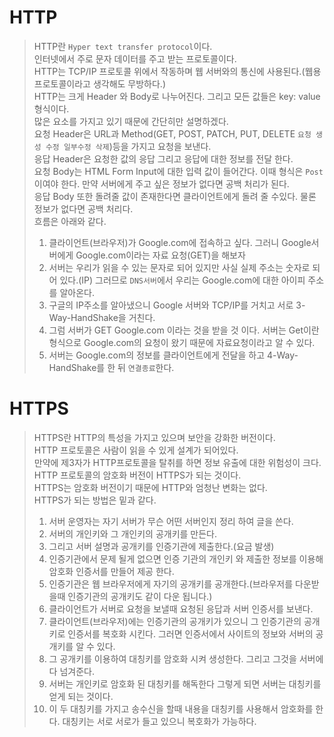 # HTTP
> HTTP란 `Hyper text transfer protocol`이다.    
> 인터넷에서 주로 문자 데이터를 주고 받는 프로토콜이다.     
> HTTP는 TCP/IP 프로토콜 위에서 작동하며 웹 서버와의 통신에 사용된다.(웹용 프로토콜이라고 생각해도 무방하다.)    
> HTTP는 크게 Header 와 Body로 나누어진다. 그리고 모든 값들은 key: value 형식이다.     
> 많은 요소를 가지고 있기 때문에 간단히만 설명하겠다.    
> 요청 Header은 URL과 Method(GET, POST, PATCH, PUT, DELETE `요청 생성 수정 일부수정 삭제`)등을 가지고 요청을 보낸다.    
> 응답 Header은 요청한 값의 응답 그리고 응답에 대한 정보를 전달 한다.     
> 요청 Body는 HTML Form Input에 대한 입력 값이 들어간다. 이때 형식은 `Post`이여야 한다. 만약 서버에게 주고 싶은 정보가 없다면 공백 처리가 된다.     
> 응답 Body 또한 돌려줄 값이 존재한다면 클라이언트에게 돌려 줄 수있다. 물론 정보가 없다면 공백 처리다.     
> 흐름은 아래와 같다.    
>
> 1. 클라이언트(브라우저)가 Google.com에 접속하고 싶다. 그러니 Google서버에게 Google.com이라는 자료 요청(GET)을 해보자    
> 2. 서버는 우리가 읽을 수 있는 문자로 되어 있지만 사실 실제 주소는 숫자로 되어 있다.(IP) 그러므로 `DNS서버`에서 우리는 Google.com에 대한 아이피 주소를 알아온다.    
> 3. 구글의 IP주소를 알아냈으니 Google 서버와 TCP/IP를 거치고 서로 3-Way-HandShake을 거친다.    
> 4. 그럼 서버가 GET Google.com 이라는 것을 받을 것 이다. 서버는 Get이란 형식으로 Google.com의 요청이 왔기 때문에 자료요청이라고 알 수 있다.    
> 5. 서버는 Google.com의 정보를 클라이언트에게 전달을 하고 4-Way-HandShake를 한 뒤 `연결종료`한다.    

# HTTPS
> HTTPS란 HTTP의 특성을 가지고 있으며 보안을 강화한 버전이다.    
> HTTP 프로토콜은 사람이 읽을 수 있게 설계가 되어있다.    
> 만약에 제3자가 HTTP프로토콜을 탈취를 하면 정보 유출에 대한 위험성이 크다.    
> HTTP 프로토콜의 암호화 버전이 HTTPS가 되는 것이다.     
> HTTPS는 암호화 버전이기 때문에 HTTP와 엄청난 변화는 없다.     
> HTTPS가 되는 방법은 밑과 같다.    
> 1. 서버 운영자는 자기 서버가 무슨 어떤 서버인지 정리 하여 글을 쓴다.           
> 2. 서버의 개인키와 그 개인키의 공개키를 만든다.      
> 3. 그리고 서버 설명과 공개키를 인증기관에 제출한다.(요금 발생)     
> 4. 인증기관에서 문제 될게 없으면 인증 기관의 개인키 와 제출한 정보를 이용해 암호화 인증서를 만들어 제공 한다.     
> 5. 인증기관은 웹 브라우저에게 자기의 공개키를 공개한다.(브라우저를 다운받을때 인증기관의 공개키도 같이 다운 됩니다.)     
> 6. 클라이언트가 서버로 요청을 보낼때 요청된 응답과 서버 인증서를 보낸다.      
> 7. 클라이언트(브라우저)에는 인증기관의 공개키가 있으니 그 인증기관의 공개키로 인증서를 복호화 시킨다. 그러면 인증서에서 사이트의 정보와 서버의 공개키를 알 수 있다.     
> 8. 그 공개키를 이용하여 대칭키를 암호화 시켜 생성한다. 그리고 그것을 서버에다 넘겨준다.      
> 9. 서버는 개인키로 암호화 된 대칭키를 해독한다 그렇게 되면 서버는 대칭키를 얻게 되는 것이다.      
> 10. 이 두 대칭키를 가지고 송수신을 할때 내용을 대칭키를 사용해서 암호화를 한다. 대칭키는 서로 서로가 들고 있으니 복호화가 가능하다.    